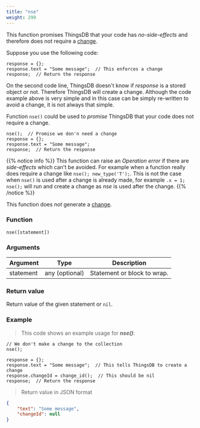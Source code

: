 ```yaml
---
title: "nse"
weight: 299
---
```


This function promises ThingsDB that your code has _no-side-effects_ and therefore does not require a [change](../../overview/changes).

Suppose you use the following code:
```thingsdb,should_pass
response = {};
response.text = "Some message";  // This enforces a change
response;  // Return the response
```

On the second code line, ThingsDB doesn't know if _response_ is a stored object or not. Therefore ThingsDB will create a change.
Although the code example above is very simple and in this case can be simply re-written to avoid a change, it is not always that simple.

Function `nse()` could be used to _promise_ ThingsDB that your code does not require a change.

```thingsdb,should_pass
nse();  // Promise we don'n need a change
response = {};
response.text = "Some message";
response;  // Return the response
```

{{% notice info %}}
This function can raise an _Operation error_ if there are _side-effects_ which can't be avoided. For example when a function really does require a change like `nse(); new_type('T');`. This is not the case when `nse()` is used after a change is already made, for example `.x = 1; nse();` will run and create a change as _nse_ is used after the change.
{{% /notice %}}

This function does *not* generate a [change](../../overview/changes).

### Function

`nse([statement])`

### Arguments

Argument | Type | Description
-------- | ---- | -----------
statement | any (optional) | Statement or block to wrap.

### Return value

Return value of the given statement or `nil`.

### Example

> This code shows an example usage for ***nse()***:

```thingsdb,json_response
// We don't make a change to the collection
nse();

response = {};
response.text = "Some message";  // This tells ThingsDB to create a change
response.changeId = change_id();  // This should be nil
response;  // Return the response
```

> Return value in JSON format

```json
{
    "text": "Some message",
    "changeId": null
}
```

